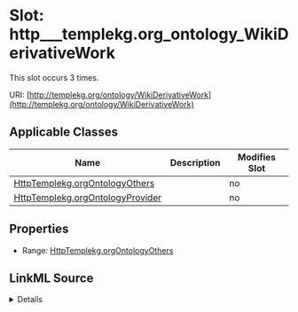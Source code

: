 

# Slot: http___templekg.org_ontology_WikiDerivativeWork




This slot occurs 3 times.


URI: [http://templekg.org/ontology/WikiDerivativeWork](http://templekg.org/ontology/WikiDerivativeWork)



<!-- no inheritance hierarchy -->





## Applicable Classes

| Name | Description | Modifies Slot |
| --- | --- | --- |
| [HttpTemplekg.orgOntologyOthers](../classes/HttpTemplekg.orgOntologyOthers.md) |  |  no  |
| [HttpTemplekg.orgOntologyProvider](../classes/HttpTemplekg.orgOntologyProvider.md) |  |  no  |







## Properties

* Range: [HttpTemplekg.orgOntologyOthers](../classes/HttpTemplekg.orgOntologyOthers.md)







## LinkML Source

<details>

```yaml
name: http___templekg.org_ontology_WikiDerivativeWork
from_schema: okns:climatepub4-kg
rank: 1000
slot_uri: http://templekg.org/ontology/WikiDerivativeWork
alias: http___templekg.org_ontology_WikiDerivativeWork
domain_of:
- http___templekg.org_ontology_Others
- http___templekg.org_ontology_Provider
range: http___templekg.org_ontology_Others

```
</details>
